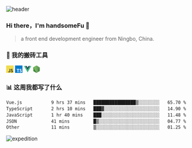 ![header](https://raw.githubusercontent.com/fzq1998/fzq1998/master/header.png)

### Hi there，I'm handsomeFu 👋

> a front end development engineer from Ningbo, China.

### 🔧 我的搬砖工具
<code><img height="20" src="https://raw.githubusercontent.com/github/explore/80688e429a7d4ef2fca1e82350fe8e3517d3494d/topics/javascript/javascript.png" alt="javascript"></code>
<code><img height="20" src="https://raw.githubusercontent.com/github/explore/80688e429a7d4ef2fca1e82350fe8e3517d3494d/topics/typescript/typescript.png" alt="typescript"></code>
<code><img height="20" src="https://raw.githubusercontent.com/github/explore/80688e429a7d4ef2fca1e82350fe8e3517d3494d/topics/vue/vue.png" alt="vue"></code>
<code><img height="20" src="https://raw.githubusercontent.com/github/explore/80688e429a7d4ef2fca1e82350fe8e3517d3494d/topics/nodejs/nodejs.png" alt="nodejs"></code>



### 📊 这周我都写了什么
<!--START_SECTION:waka-->

```txt
Vue.js           9 hrs 37 mins   ████████████████▒░░░░░░░░   65.70 %
TypeScript       2 hrs 10 mins   ███▓░░░░░░░░░░░░░░░░░░░░░   14.90 %
JavaScript       1 hr 40 mins    ███░░░░░░░░░░░░░░░░░░░░░░   11.48 %
JSON             41 mins         █▒░░░░░░░░░░░░░░░░░░░░░░░   04.77 %
Other            11 mins         ▒░░░░░░░░░░░░░░░░░░░░░░░░   01.25 %
```

<!--END_SECTION:waka-->


![expedition](https://raw.githubusercontent.com/fzq1998/fzq1998/master/expedition.gif)

